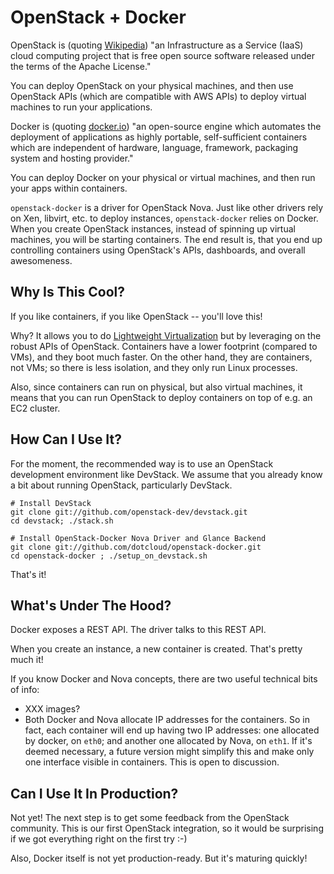 OpenStack + Docker
==================

OpenStack is (quoting [Wikipedia](http://en.wikipedia.org/wiki/OpenStack))
"an Infrastructure as a Service (IaaS) cloud computing project that is free
open source software released under the terms of the Apache License."

You can deploy OpenStack on your physical machines, and then use OpenStack
APIs (which are compatible with AWS APIs) to deploy virtual machines to
run your applications.

Docker is (quoting [docker.io](http://www.docker.io/)) "an open-source engine
which automates the deployment of applications as highly portable, self-sufficient
containers which are independent of hardware, language, framework, packaging system
and hosting provider."

You can deploy Docker on your physical or virtual machines, and then run
your apps within containers.

`openstack-docker` is a driver for OpenStack Nova. Just like other drivers
rely on Xen, libvirt, etc. to deploy instances, `openstack-docker` relies on
Docker. When you create OpenStack instances, instead of spinning up
virtual machines, you will be starting containers. The end result is,
that you end up controlling containers using OpenStack's APIs, dashboards,
and overall awesomeness.


Why Is This Cool?
-----------------

If you like containers, if you like OpenStack -- you'll love this!

Why? It allows you to do [Lightweight Virtualization](http://blog.dotcloud.com/scale11)
but by leveraging on the robust APIs of OpenStack. Containers have a lower footprint
(compared to VMs), and they boot much faster. On the other hand, they are containers,
not VMs; so there is less isolation, and they only run Linux processes.

Also, since containers can run on physical, but also virtual machines,
it means that you can run OpenStack to deploy containers on top of e.g.
an EC2 cluster.



How Can I Use It?
-----------------

For the moment, the recommended way is to use an OpenStack development environment
like DevStack. We assume that you already know a bit about running OpenStack,
particularly DevStack.


```
# Install DevStack
git clone git://github.com/openstack-dev/devstack.git
cd devstack; ./stack.sh

# Install OpenStack-Docker Nova Driver and Glance Backend
git clone git://github.com/dotcloud/openstack-docker.git
cd openstack-docker ; ./setup_on_devstack.sh
```

That's it!


What's Under The Hood?
----------------------

Docker exposes a REST API. The driver talks to this REST API.

When you create an instance, a new container is created. That's pretty much it!

If you know Docker and Nova concepts, there are two useful technical bits of info:

- XXX images?
- Both Docker and Nova allocate IP addresses for the containers. So in fact, each
  container will end up having two IP addresses: one allocated by docker, on `eth0`;
  and another one allocated by Nova, on `eth1`. If it's deemed necessary, a future
  version might simplify this and make only one interface visible in containers.
  This is open to discussion.


Can I Use It In Production?
---------------------------

Not yet! The next step is to get some feedback from the OpenStack community.
This is our first OpenStack integration, so it would be surprising if we got
everything right on the first try :-)

Also, Docker itself is not yet production-ready. But it's maturing quickly!

